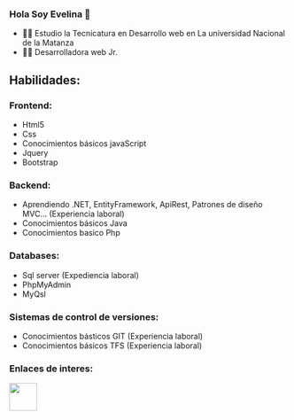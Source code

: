 

### Hola Soy Evelina 👋

- 🙋‍♀️ Estudio la Tecnicatura en Desarrollo web en La universidad Nacional de la Matanza
- 👩‍💻 Desarrolladora web Jr.

## Habilidades:

### Frontend: 
- Html5
- Css
- Conocimientos básicos javaScript
- Jquery
- Bootstrap

### Backend:
- Aprendiendo .NET, EntityFramework, ApiRest, Patrones de diseño MVC... (Experiencia laboral)
- Conocimientos básicos Java
- Conocimientos basico Php

### Databases:
- Sql server (Expediencia laboral)
- PhpMyAdmin
- MyQsl

### Sistemas de control de versiones:
- Conocimientos básticos GIT (Experiencia laboral)
- Conocimientos básicos TFS (Experiencia laboral)
  
### Enlaces de interes:

<div>
  <a href="https://www.linkedin.com/in/evelina-nu%C3%B1ez/">
<img src="https://cdn.jsdelivr.net/gh/devicons/devicon/icons/linkedin/linkedin-original.svg" width="50" />
  </a>
</div>

